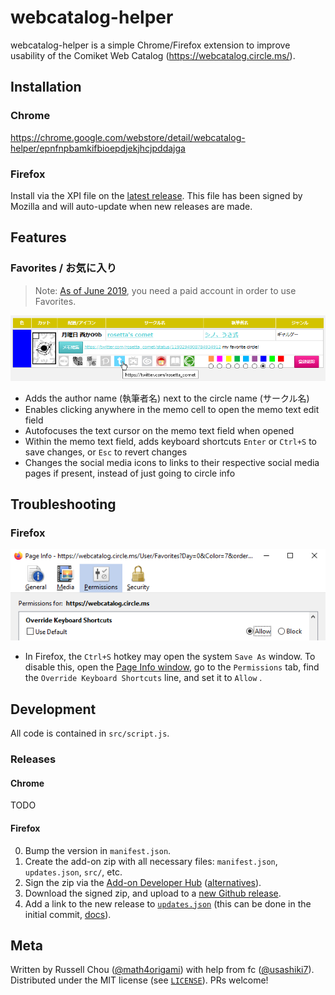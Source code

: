 # webcatalog-helper

webcatalog-helper is a simple Chrome/Firefox extension to improve usability of the Comiket Web Catalog (https://webcatalog.circle.ms/).

## Installation

### Chrome

https://chrome.google.com/webstore/detail/webcatalog-helper/epnfnpbamkifbioepdjekjhcjpddajga

### Firefox

Install via the XPI file on the [latest release](https://github.com/math4origami/webcatalog-helper/releases/latest). This file has been signed by Mozilla and will auto-update when new releases are made.

## Features

### Favorites / お気に入り

> Note: [As of June 2019](https://docs.circle.ms/webcatalog/ctn/credit/001.html), you need a paid account in order to use Favorites.

![screenshot.png](images/screenshot.png)

* Adds the author name (執筆者名) next to the circle name (サークル名)
* Enables clicking anywhere in the memo cell to open the memo text edit field
* Autofocuses the text cursor on the memo text field when opened
* Within the memo text field, adds keyboard shortcuts `Enter` or `Ctrl+S` to save changes, or `Esc` to revert changes
* Changes the social media icons to links to their respective social media pages if present, instead of just going to circle info

## Troubleshooting

### Firefox

![Firefox Override Keyboard Shortcuts setting](images/ff-permissions.png)

* In Firefox, the `Ctrl+S` hotkey may open the system `Save As` window. To disable this, open the [Page Info window](https://support.mozilla.org/en-US/kb/firefox-page-info-window), go to the `Permissions` tab, find the `Override Keyboard Shortcuts` line, and set it to `Allow` .

## Development

All code is contained in `src/script.js`.

### Releases

#### Chrome

TODO

#### Firefox

0. Bump the version in `manifest.json`.
1. Create the add-on zip with all necessary files: `manifest.json`, `updates.json`, `src/`, etc.
2. Sign the zip via the [Add-on Developer Hub](https://addons.mozilla.org/en-US/developers/addons) ([alternatives](https://extensionworkshop.com/documentation/publish/signing-and-distribution-overview/#signing-your-addons)).
3. Download the signed zip, and upload to a [new Github release](https://github.com/math4origami/webcatalog-helper/releases/new).
4. Add a link to the new release to [`updates.json`](updates.json) (this can be done in the initial commit, [docs](https://extensionworkshop.com/documentation/manage/updating-your-extension/)).

## Meta

Written by Russell Chou ([@math4origami](https://twitter.com/math4origami)) with help from fc ([@usashiki7](https://twitter.com/usashiki7)). Distributed under the MIT license (see [`LICENSE`](LICENSE)). PRs welcome!
